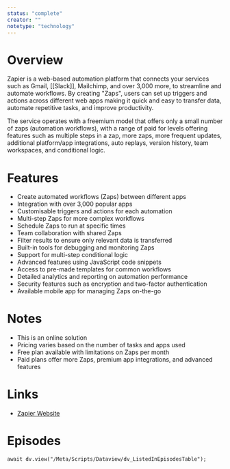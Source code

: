 ```yaml
---
status: "complete"
creator: ""
notetype: "technology"
---
```


# Overview
Zapier is a web-based automation platform that connects your services such as Gmail, [[Slack]], Mailchimp, and over 3,000 more, to streamline and automate workflows. By creating "Zaps", users can set up triggers and actions across different web apps making it quick and easy to transfer data, automate repetitive tasks, and improve productivity.

The service operates with a freemium model that offers only a small number of zaps (automation workflows), with a range of paid for levels offering features such as multiple steps in a zap, more zaps, more frequent updates, additional platform/app integrations, auto replays, version history, team workspaces, and conditional logic.

# Features
- Create automated workflows (Zaps) between different apps
- Integration with over 3,000 popular apps
- Customisable triggers and actions for each automation
- Multi-step Zaps for more complex workflows
- Schedule Zaps to run at specific times
- Team collaboration with shared Zaps
- Filter results to ensure only relevant data is transferred
- Built-in tools for debugging and monitoring Zaps
- Support for multi-step conditional logic
- Advanced features using JavaScript code snippets
- Access to pre-made templates for common workflows
- Detailed analytics and reporting on automation performance
- Security features such as encryption and two-factor authentication
- Available mobile app for managing Zaps on-the-go

# Notes
- This is an online solution
- Pricing varies based on the number of tasks and apps used
- Free plan available with limitations on Zaps per month
- Paid plans offer more Zaps, premium app integrations, and advanced features

# Links
- [Zapier Website](https://zapier.com)

# Episodes
```dataviewjs
await dv.view("/Meta/Scripts/Dataview/dv_ListedInEpisodesTable");
```
